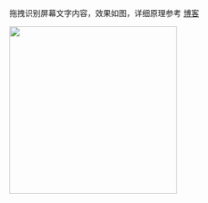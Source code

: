 拖拽识别屏幕文字内容，效果如图，详细原理参考 [博客](https://yueban.github.io/2020/05/12/%E4%BB%BF%20fooView%20%E6%82%AC%E6%B5%AE%E7%90%83%E6%8B%96%E6%8B%BD%E8%AF%86%E5%88%AB%E5%B1%8F%E5%B9%95%E6%96%87%E5%AD%97/)

<img src="https://i.loli.net/2020/05/10/gRGQdvVNlP6xDa2.gif" width="300" />

